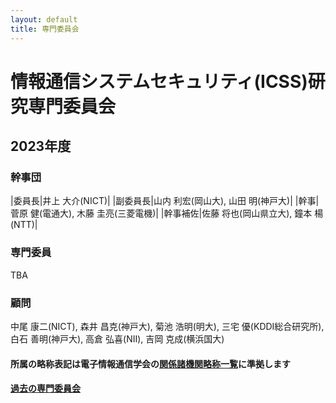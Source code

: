```yaml
---
layout: default
title: 専門委員会
---
```


# 情報通信システムセキュリティ(ICSS)研究専門委員会

## 2023年度

### 幹事団

|委員長|井上 大介(NICT)|
|副委員長|山内 利宏(岡山大), 山田 明(神戸大)|
|幹事|菅原 健(電通大), 木藤 圭亮(三菱電機)|
|幹事補佐|佐藤 将也(岡山県立大), 鐘本 楊(NTT)|

### 専門委員
TBA

### 顧問

中尾 康二(NICT), 
森井 昌克(神戸大), 
菊池 浩明(明大), 
三宅 優(KDDI総合研究所), 
白石 善明(神戸大), 
高倉 弘喜(NII), 
吉岡 克成(横浜国大)


#### 所属の略称表記は電子情報通信学会の[関係諸機関略称一覧](https://www.ieice.org/jpn_r/about/kikanryakusho.html)に準拠します

#### [過去の専門委員会](committee-past.html)
